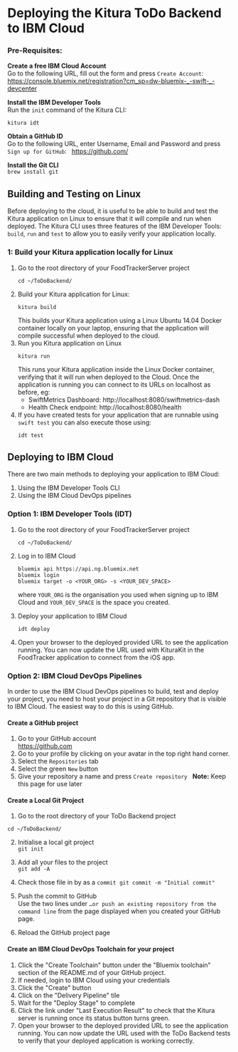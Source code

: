 # Deploying the Kitura ToDo Backend to IBM Cloud

### Pre-Requisites:
**Create a free IBM Cloud Account**  
Go to the following URL, fill out the form and press `Create Account`:  
https://console.bluemix.net/registration?cm_sp=dw-bluemix-_-swift-_-devcenter

**Install the IBM Developer Tools**  
Run the `init` command of the Kitura CLI:
```
kitura idt
```

**Obtain a GitHub ID**  
Go to the following URL, enter Username, Email and Password and press `Sign up for GitHub`:  
https://github.com/
 
**Install the Git CLI**  
`brew install git`  


## Building and Testing on Linux
Before deploying to the cloud, it is useful to be able to build and test the Kitura application on Linux to ensure that it will compile and run when deployed. The Kitura CLI uses three features of the IBM Developer Tools: `build`, `run` and `test` to allow you to easily verify your application locally.

### 1: Build your Kitura application locally for Linux
1. Go to the root directory of your FoodTrackerServer project  
   ```
   cd ~/ToDoBackend/
   ```
2. Build your Kitura application for Linux: 
   ```
   kitura build  
   ```
   This builds your Kitura application using a Linux Ubuntu 14.04 Docker container locally on your laptop, ensuring that the application will compile successful when deployed to the cloud.
3. Run you Kitura application on Linux
   ```
   kitura run
   ```
   This runs your Kitura application inside the Linux Docker container, verifying that it will run when deployed to the Cloud. Once the application is running you can connect to its URLs on localhost as before, eg:
      * SwiftMetrics Dashboard: http://localhost:8080/swiftmetrics-dash
      * Health Check endpoint:  http://localhost:8080/health
4. If you have created tests for your application that are runnable using `swift test` you can also execute those using:
   ```
   idt test
   ```

## Deploying to IBM Cloud
There are two main methods to deploying your application to IBM Cloud:  
1. Using the IBM Developer Tools CLI  
2. Using the IBM Cloud DevOps pipelines  



### Option 1: IBM Developer Tools (IDT)
1. Go to the root directory of your FoodTrackerServer project  
   ```
   cd ~/ToDoBackend/
   ```

2. Log in to IBM Cloud  
   ```  
   bluemix api https://api.ng.bluemix.net
   bluemix login
   bluemix target -o <YOUR_ORG> -s <YOUR_DEV_SPACE>
   ```
   where `YOUR_ORG` is the organisation you used when signing up to IBM Cloud and `YOUR_DEV_SPACE` is the space you created.

5. Deploy your application to IBM Cloud
   ```
   idt deploy
   ```
6. Open your browser to the deployed provided URL to see the application running. You can now update the URL used with KituraKit in the FoodTracker application to connect from the iOS app.

### Option 2: IBM Cloud DevOps Pipelines

In order to use the IBM Cloud DevOps pipelines to build, test and deploy your project, you need to host your project in a Git repository that is visible to IBM Cloud. The easiest way to do this is using GitHub.

#### Create a GitHub project
1. Go to your GitHub account  
   https://github.com
2. Go to your profile by clicking on your avatar in the top right hand corner.
3. Select the `Repositories` tab 
4. Select the green `New` button
5. Give your repository a name and press `Create repository`  
**Note:** Keep this page for use later


#### Create a Local Git Project
1. Go to the root directory of your ToDo Backend project

```
cd ~/ToDoBackend/
```
2. Initialise a local git project  
`git init`
3. Add all your files to the project  
`git add -A`
4. Check those file in by as a `commit` 
`git commit -m "Initial commit"` 
6. Push the commit to GitHub  
Use the two lines under `…or push an existing repository from the command line` from the page displayed when you created your GitHub page.

7. Reload the GitHub project page

#### Create an IBM Cloud DevOps Toolchain for your project

1. Click the "Create Toolchain" button under the "Bluemix toolchain" section of the README.md of your GitHub project.
2. If needed, login to IBM Cloud using your credentials
3. Click the "Create" button
4. Click on the "Delivery Pipeline" tile
5. Wait for the "Deploy Stage" to complete
6. Click the link under "Last Execution Result" to check that the Kitura server is running once its status button turns green.
7. Open your browser to the deployed provided URL to see the application running. You can now update the URL used with the ToDo Backend tests to verify that your deployed application is working correctly.
